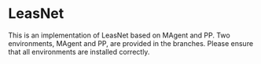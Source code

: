 # LeasNet
This is an implementation of LeasNet based on MAgent and PP. Two environments, MAgent and PP, are provided in the branches. Please ensure that all environments are installed correctly.
